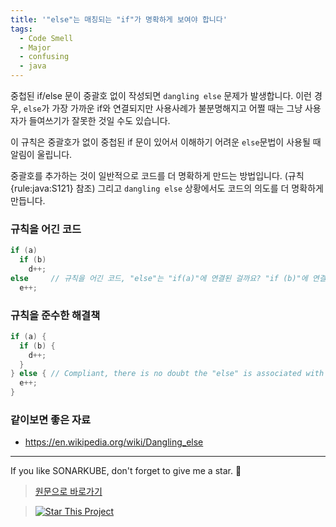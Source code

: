 ```yaml
---
title: '"else"는 매칭되는 "if"가 명확하게 보여야 합니다'
tags:
  - Code Smell
  - Major
  - confusing
  - java
---
```


중첩된 if/else 문이 중괄호 없이 작성되면 `dangling else` 문제가 발생합니다.
이런 경우, `else`가 가장 가까운 if와 연결되지만 사용사례가 불분명해지고 어쩔 때는 그냥 사용자가 들여쓰기가 잘못한 것일 수도 있습니다.

이 규칙은 중괄호가 없이 중첩된 if 문이 있어서 이해하기 어려운 `else`문법이 사용될 때 알림이 울립니다.

중괄호를 추가하는 것이 일반적으로 코드를 더 명확하게 만드는 방법입니다. (규칙 {rule:java:S121} 참조) 그리고 `dangling else` 상황에서도 코드의 의도를 더 명확하게 만듭니다.

### 규칙을 어긴 코드

```java
if (a)
  if (b)
    d++;
else     // 규칙을 어긴 코드, "else"는 "if(a)"에 연결된 걸까요? "if (b)"에 연결된 걸까요? (정답은 "if(b)"입니다)
  e++;
```

### 규칙을 준수한 해결책

```java
if (a) {
  if (b) {
    d++;
  }
} else { // Compliant, there is no doubt the "else" is associated with "if(a)"
  e++;
}
```

### 같이보면 좋은 자료

- https://en.wikipedia.org/wiki/Dangling_else

---

If you like SONARKUBE, don't forget to give me a star. :star2:

> [원문으로 바로가기](https://rules.sonarsource.com/java/tag/confusing/RSPEC-5261)

> [![Star This Project](https://img.shields.io/github/stars/kantabile/sonarkube.svg?label=Stars&style=social)](https://github.com/kantabile/sonarkube)
